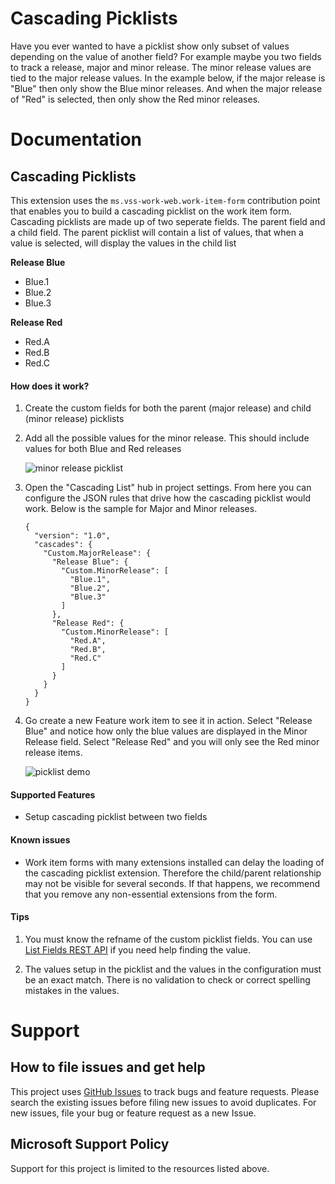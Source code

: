 # Cascading Picklists

Have you ever wanted to have a picklist show only subset of values depending on the value of another field? For example maybe you two fields to track a release, major and minor release. The minor release values are tied to the major release values. In the example below, if the major release is "Blue" then only show the Blue minor releases. And when the major release of "Red" is selected, then only show the Red minor releases.


# Documentation


## Cascading Picklists

This extension uses the `ms.vss-work-web.work-item-form` contribution point that enables you to build a cascading picklist on the work item form. Cascading picklists are made up of two seperate fields. The parent field and a child field. The parent picklist will contain a list of values, that when a value is selected, will display the values in the child list

**Release Blue**

- Blue.1
- Blue.2
- Blue.3

**Release Red**

- Red.A
- Red.B
- Red.C

#### How does it work?

1. Create the custom fields for both the parent (major release) and child (minor release) picklists
2. Add all the possible values for the minor release. This should include values for both Blue and Red releases

   ![minor release picklist](images/picklist-child.png 'Configure Picklist')

3. Open the "Cascading List" hub in project settings. From here you can configure the JSON rules that drive how the cascading picklist would work. Below is the sample for Major and Minor releases.

   ```
   {
     "version": "1.0",
     "cascades": {
       "Custom.MajorRelease": {
         "Release Blue": {
           "Custom.MinorRelease": [
             "Blue.1",
             "Blue.2",
             "Blue.3"
           ]
         },
         "Release Red": {
           "Custom.MinorRelease": [
             "Red.A",
             "Red.B",
             "Red.C"
           ]
         }
       }
     }
   }
   ```

4. Go create a new Feature work item to see it in action. Select "Release Blue" and notice how only the blue values are displayed in the Minor Release field. Select "Release Red" and you will only see the Red minor release items.

   ![picklist demo](images/picklist-demo.gif 'picklist demo')

#### Supported Features

- Setup cascading picklist between two fields

#### Known issues

- Work item forms with many extensions installed can delay the loading of the cascading picklist extension. Therefore the child/parent relationship may not be visible for several seconds. If that happens, we recommend that you remove any non-essential extensions from the form.

#### Tips

1. You must know the refname of the custom picklist fields. You can use [List Fields REST API](https://docs.microsoft.com/en-us/rest/api/azure/devops/wit/fields/list?view=azure-devops-rest-5.0) if you need help finding the value.

2. The values setup in the picklist and the values in the configuration must be an exact match. There is no validation to check or correct spelling mistakes in the values.

# Support

## How to file issues and get help

This project uses [GitHub Issues](https://github.com/microsoft/azure-devops-extension-cascading-picklist/issues) to track bugs and feature requests. Please search the existing issues before filing new issues to avoid duplicates. For new issues, file your bug or feature request as a new Issue. 

## Microsoft Support Policy
Support for this project is limited to the resources listed above.


